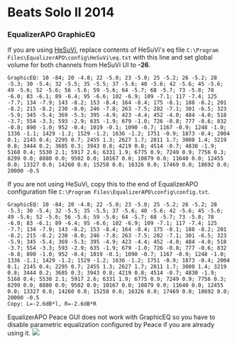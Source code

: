 # Beats Solo II 2014
### EqualizerAPO GraphicEQ
If you are using [HeSuVi](https://sourceforge.net/projects/hesuvi/), replace contents of HeSuVi's eq file `C:\Program Files\EqualizerAPO\config\HeSuVi\eq.txt` with this line and set global volume for both channels from HeSuVi UI to **-26**.
```
GraphicEQ: 10 -84; 20 -4.8; 22 -5.0; 23 -5.0; 25 -5.2; 26 -5.2; 28 -5.3; 30 -5.4; 32 -5.5; 35 -5.5; 37 -5.6; 40 -5.6; 42 -5.6; 45 -5.6; 49 -5.6; 52 -5.6; 56 -5.6; 59 -5.6; 64 -5.7; 68 -5.7; 73 -5.8; 78 -6.0; 83 -6.1; 89 -6.4; 95 -6.6; 102 -6.9; 109 -7.1; 117 -7.4; 125 -7.7; 134 -7.9; 143 -8.2; 153 -8.4; 164 -8.4; 175 -8.1; 188 -8.2; 201 -8.2; 215 -8.2; 230 -8.0; 246 -7.8; 263 -7.5; 282 -7.1; 301 -6.5; 323 -5.9; 345 -5.4; 369 -5.3; 395 -4.9; 423 -4.4; 452 -4.0; 484 -4.0; 518 -3.7; 554 -3.3; 593 -2.9; 635 -1.9; 679 -1.0; 726 -0.8; 777 -0.6; 832 -0.8; 890 -1.0; 952 -0.4; 1019 -0.1; 1090 -0.7; 1167 -0.9; 1248 -1.0; 1336 -1.1; 1429 -1.2; 1529 -1.2; 1636 -1.2; 1751 -0.9; 1873 -0.4; 2004 0.1; 2145 0.4; 2295 0.7; 2455 1.3; 2627 1.7; 2811 1.7; 3008 1.4; 3219 0.8; 3444 0.2; 3685 0.3; 3943 0.8; 4219 0.8; 4514 -0.7; 4830 -1.9; 5168 0.4; 5530 2.1; 5917 2.6; 6331 1.9; 6775 0.9; 7249 0.9; 7756 0.3; 8299 0.0; 8880 0.0; 9502 0.0; 10167 0.0; 10879 0.0; 11640 0.0; 12455 0.0; 13327 0.0; 14260 0.0; 15258 0.0; 16326 0.0; 17469 0.0; 18692 0.0; 20000 -0.5
```
If you are not using HeSuVi, copy this to the end of EqualizerAPO configuration file `C:\Program Files\EqualizerAPO\config\config.txt`.
```
GraphicEQ: 10 -84; 20 -4.8; 22 -5.0; 23 -5.0; 25 -5.2; 26 -5.2; 28 -5.3; 30 -5.4; 32 -5.5; 35 -5.5; 37 -5.6; 40 -5.6; 42 -5.6; 45 -5.6; 49 -5.6; 52 -5.6; 56 -5.6; 59 -5.6; 64 -5.7; 68 -5.7; 73 -5.8; 78 -6.0; 83 -6.1; 89 -6.4; 95 -6.6; 102 -6.9; 109 -7.1; 117 -7.4; 125 -7.7; 134 -7.9; 143 -8.2; 153 -8.4; 164 -8.4; 175 -8.1; 188 -8.2; 201 -8.2; 215 -8.2; 230 -8.0; 246 -7.8; 263 -7.5; 282 -7.1; 301 -6.5; 323 -5.9; 345 -5.4; 369 -5.3; 395 -4.9; 423 -4.4; 452 -4.0; 484 -4.0; 518 -3.7; 554 -3.3; 593 -2.9; 635 -1.9; 679 -1.0; 726 -0.8; 777 -0.6; 832 -0.8; 890 -1.0; 952 -0.4; 1019 -0.1; 1090 -0.7; 1167 -0.9; 1248 -1.0; 1336 -1.1; 1429 -1.2; 1529 -1.2; 1636 -1.2; 1751 -0.9; 1873 -0.4; 2004 0.1; 2145 0.4; 2295 0.7; 2455 1.3; 2627 1.7; 2811 1.7; 3008 1.4; 3219 0.8; 3444 0.2; 3685 0.3; 3943 0.8; 4219 0.8; 4514 -0.7; 4830 -1.9; 5168 0.4; 5530 2.1; 5917 2.6; 6331 1.9; 6775 0.9; 7249 0.9; 7756 0.3; 8299 0.0; 8880 0.0; 9502 0.0; 10167 0.0; 10879 0.0; 11640 0.0; 12455 0.0; 13327 0.0; 14260 0.0; 15258 0.0; 16326 0.0; 17469 0.0; 18692 0.0; 20000 -0.5
Copy: L=-2.6dB*l, R=-2.6dB*R
```
EqualizerAPO Peace GUI does not work with GraphicEQ so you have to disable parametric equalization configured by Peace if you are already using it.
![](https://raw.githubusercontent.com/jaakkopasanen/AutoEq/master/results/SBAF-Serious/innerfidelity/onear/Beats%20Solo%20II%202014/Beats%20Solo%20II%202014.png)

